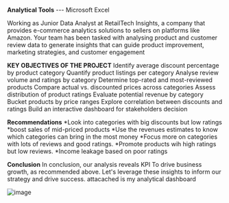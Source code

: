 **Analytical Tools** --- Microsoft Excel


Working as Junior Data Analyst at RetailTech Insights, a company that provides 
e-commerce analytics solutions to sellers on platforms like Amazon. Your team has been 
tasked with analysing product and customer review data to generate insights that can 
guide product improvement, marketing strategies, and customer engagement 


**KEY OBJECTIVES OF THE PROJECT**
Identify average discount percentage by product category
Quantify product listings per category
Analyse review volume and ratings by category
Determine top-rated and most-reviewed products
Compare actual vs. discounted prices across categories
Assess distribution of product ratings
Evaluate potential revenue by category
Bucket products by price ranges
Explore correlation between discounts and ratings
Build an interactive dashboard for stakeholders decision 


 **Recommendations**
*Look into categories with big discounts but low ratings
*boost sales of mid-priced products
*Use the revenues estimates to know which categories can bring in the most money
*Focus more on categories with lots of reviews and good ratings.
*Promote products wih high ratings but low reviews.
*Income leakage based on poor ratings


**Conclusion**
In conclusion, our analysis reveals KPI To drive business growth, as recommended above. Let's leverage these insights to inform our strategy and drive success. attacached is my analytical dashboard 

![image](https://github.com/user-attachments/assets/480cf3d6-784d-4fbe-9154-1ef01f48e294)

 
